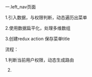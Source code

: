 一.left_nav页面

1.引入数据，与权限判断，动态遍历出菜单

2.使用数据扁平化，处理多维数组

3.创建redux action 保存菜单title

流程：

1.判断当前用户权限，动态生成路由

2.

